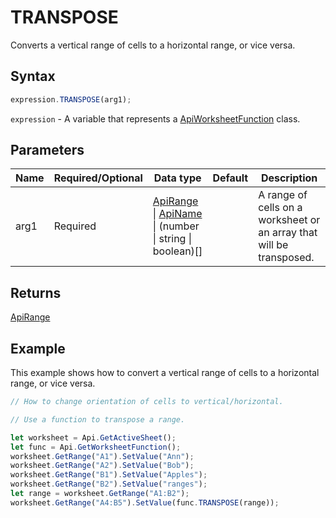 # TRANSPOSE

Converts a vertical range of cells to a horizontal range, or vice versa.

## Syntax

```javascript
expression.TRANSPOSE(arg1);
```

`expression` - A variable that represents a [ApiWorksheetFunction](../ApiWorksheetFunction.md) class.

## Parameters

| **Name** | **Required/Optional** | **Data type** | **Default** | **Description** |
| ------------- | ------------- | ------------- | ------------- | ------------- |
| arg1 | Required | [ApiRange](../../ApiRange/ApiRange.md) \| [ApiName](../../ApiName/ApiName.md) \| (number \| string \| boolean)[] |  | A range of cells on a worksheet or an array that will be transposed. |

## Returns

[ApiRange](../../ApiRange/ApiRange.md)

## Example

This example shows how to convert a vertical range of cells to a horizontal range, or vice versa.

```javascript editor-xlsx
// How to change orientation of cells to vertical/horizontal.

// Use a function to transpose a range.

let worksheet = Api.GetActiveSheet();
let func = Api.GetWorksheetFunction();
worksheet.GetRange("A1").SetValue("Ann");
worksheet.GetRange("A2").SetValue("Bob");
worksheet.GetRange("B1").SetValue("Apples");
worksheet.GetRange("B2").SetValue("ranges");
let range = worksheet.GetRange("A1:B2");
worksheet.GetRange("A4:B5").SetValue(func.TRANSPOSE(range));
```
